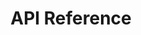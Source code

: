 ---
title: API Reference

language_tabs: # must be one of https://git.io/vQNgJ
  - shell

toc_footers:
  - <a href='https://github.com/lord/slate'>Documentation Powered by Slate</a>

includes:
  - introduction
  - authentication
  - partner_integrations/create
  - selected_expenses/index
  - selected_income/index
  - transactions/transaction

search: true
---